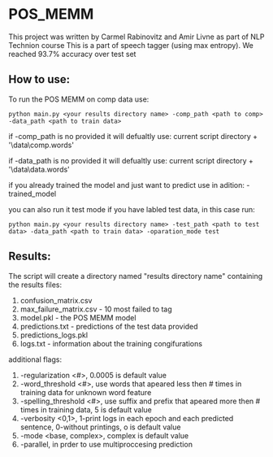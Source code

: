 # POS_MEMM
This project was written by Carmel Rabinovitz and Amir Livne as part of NLP Technion course
This is a part of speech tagger (using max entropy).
We reached 93.7% accuracy over test set
 
## How to use:
To run the POS MEMM on comp data use:
```
python main.py <your results directory name> -comp_path <path to comp> -data_path <path to train data>
```

if -comp_path is no provided it will defualtly use:
current script directory + '\\data\\comp.words'

if -data_path is no provided it will defualtly use:
current script directory + '\\data\\data.words'

if you already trained the model and just want to predict use in adition:
	-trained_model <your results directory name>

you can also run it test mode if you have labled test data, in this case run:
```
python main.py <your results directory name> -test_path <path to test data> -data_path <path to train data> -oparation_mode test
```
	
## Results:
The script will create a directory named "results directory name" containing the results files:
  1. confusion_matrix.csv
  2. max_failure_matrix.csv - 10 most failed to tag
  3. model.pkl - the POS MEMM model
  4. predictions.txt - predictions of the test data provided
  5. predictions_logs.pkl
  6. logs.txt - information about the training congifurations

additional flags:
1. -regularization <#>, 0.0005 is default value
2. -word_threshold <#>, use words that apeared less then # times in training data for unknown word feature
3. -spelling_threshold <#>, use suffix and prefix that apeared more then # times in training data, 5 is default value
4. -verbosity <0,1>, 1-print logs in each epoch and each predicted sentence, 0-without printings, o is default value
5. -mode <base, complex>, complex is default value
6. -parallel, in prder to use multiproccesing prediction	
